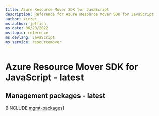 ```yaml
---
title: Azure Resource Mover SDK for JavaScript
description: Reference for Azure Resource Mover SDK for JavaScript
author: xirzec
ms.author: jeffish
ms.date: 06/20/2022
ms.topic: reference
ms.devlang: JavaScript
ms.service: resourcemover
---
```

# Azure Resource Mover SDK for JavaScript - latest
## Management packages - latest
[!INCLUDE [mgmt-packages](resource-mover-mgmt-index.md)]

